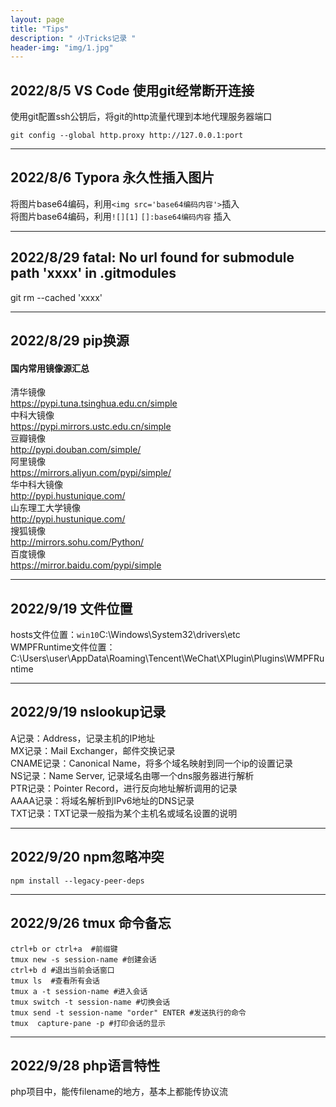 ```yaml
---
layout: page
title: "Tips"
description: " 小Tricks记录 " 
header-img: "img/1.jpg"
---
```


## 2022/8/5 VS Code 使用git经常断开连接


使用git配置ssh公钥后，将git的http流量代理到本地代理服务器端口

```shell
git config --global http.proxy http://127.0.0.1:port
```

****

## 2022/8/6 Typora 永久性插入图片

将图片base64编码，利用`<img src='base64编码内容'>`插入  
将图片base64编码，利用`![][1]` `[]:base64编码内容` 插入

****

## 2022/8/29 fatal: No url found for submodule path 'xxxx' in .gitmodules

git rm --cached 'xxxx'

****

## 2022/8/29 pip换源

#### 国内常用镜像源汇总

清华镜像  
https://pypi.tuna.tsinghua.edu.cn/simple  
中科大镜像  
https://pypi.mirrors.ustc.edu.cn/simple  
豆瓣镜像  
http://pypi.douban.com/simple/  
阿里镜像  
https://mirrors.aliyun.com/pypi/simple/  
华中科大镜像  
http://pypi.hustunique.com/  
山东理工大学镜像  
http://pypi.hustunique.com/  
搜狐镜像  
http://mirrors.sohu.com/Python/  
百度镜像  
https://mirror.baidu.com/pypi/simple

****

## 2022/9/19 文件位置

hosts文件位置：`win10`C:\Windows\System32\drivers\etc  
WMPFRuntime文件位置：  C:\Users\user\AppData\Roaming\Tencent\WeChat\XPlugin\Plugins\WMPFRuntime

****

## 2022/9/19 nslookup记录

A记录：Address，记录主机的IP地址  
MX记录：Mail Exchanger，邮件交换记录  
CNAME记录：Canonical Name，将多个域名映射到同一个ip的设置记录  
NS记录：Name Server, 记录域名由哪一个dns服务器进行解析  
PTR记录：Pointer Record，进行反向地址解析调用的记录  
AAAA记录：将域名解析到IPv6地址的DNS记录  
TXT记录：TXT记录一般指为某个主机名或域名设置的说明

****

## 2022/9/20 npm忽略冲突

```vue
npm install --legacy-peer-deps
```

****

## 2022/9/26 tmux 命令备忘

```shell
ctrl+b or ctrl+a  #前缀键
tmux new -s session-name #创建会话
ctrl+b d #退出当前会话窗口
tmux ls  #查看所有会话
tmux a -t session-name #进入会话
tmux switch -t session-name #切换会话
tmux send -t session-name "order" ENTER #发送执行的命令
tmux  capture-pane -p #打印会话的显示
```

***

## 2022/9/28 php语言特性

php项目中，能传filename的地方，基本上都能传协议流